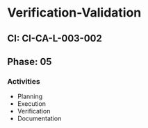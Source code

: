 # Verification-Validation

## CI: CI-CA-L-003-002
## Phase: 05

### Activities
- Planning
- Execution
- Verification
- Documentation
